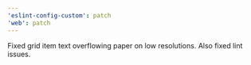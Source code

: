 ```yaml
---
'eslint-config-custom': patch
'web': patch
---
```


Fixed grid item text overflowing paper on low resolutions. Also fixed lint issues.
